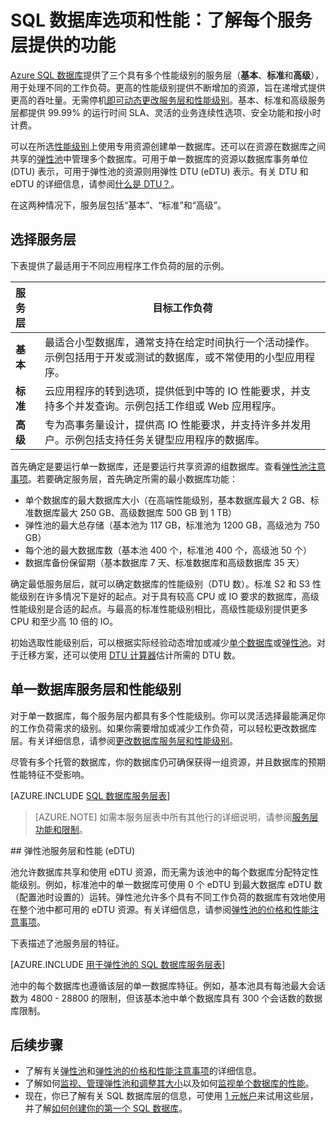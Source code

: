 <properties
    pageTitle="SQL 数据库性能：服务层 | Azure"
    description="比较 SQL 数据库服务层。"
    keywords="数据库选项,数据库性能"
    services="sql-database"
    documentationcenter=""
    author="CarlRabeler"
    manager="jhubbard"
    editor="" />
<tags
    ms.assetid="f5c5c596-cd1e-451f-92a7-b70d4916e974"
    ms.service="sql-database"
    ms.custom="overview"
    ms.devlang="na"
    ms.topic="get-started-article"
    ms.tgt_pltfrm="na"
    ms.workload="data-management"
    ms.date="01/11/2017"
    wacn.date="01/25/2017"
    ms.author="carlrab; janeng" />

# SQL 数据库选项和性能：了解每个服务层提供的功能
[Azure SQL 数据库](/documentation/articles/sql-database-technical-overview/)提供了三个具有多个性能级别的服务层（**基本**、**标准**和**高级**），用于处理不同的工作负荷。更高的性能级别提供不断增加的资源，旨在递增式提供更高的吞吐量。无需停机[即可动态更改服务层和性能级别](/documentation/articles/sql-database-scale-up/)。基本、标准和高级服务层都提供 99.99% 的运行时间 SLA、灵活的业务连续性选项、安全功能和按小时计费。

可以在所选[性能级别](/documentation/articles/sql-database-service-tiers/#single-database-service-tiers-and-performance-levels)上使用专用资源创建单一数据库。还可以在资源在数据库之间共享的[弹性池](/documentation/articles/sql-database-service-tiers/#elastic-pool-service-tiers-and-performance-in-edtus)中管理多个数据库。可用于单一数据库的资源以数据库事务单位 (DTU) 表示，可用于弹性池的资源则用弹性 DTU (eDTU) 表示。有关 DTU 和 eDTU 的详细信息，请参阅[什么是 DTU？](/documentation/articles/sql-database-what-is-a-dtu/)。

在这两种情况下，服务层包括“基本”、“标准”和“高级”。

## 选择服务层
下表提供了最适用于不同应用程序工作负荷的层的示例。

| 服务层 | 目标工作负荷 |
| :--- | --- |
| **基本** | 最适合小型数据库，通常支持在给定时间执行一个活动操作。示例包括用于开发或测试的数据库，或不常使用的小型应用程序。 |
| **标准** |云应用程序的转到选项，提供低到中等的 IO 性能要求，并支持多个并发查询。示例包括工作组或 Web 应用程序。 |
| **高级** | 专为高事务量设计，提供高 IO 性能要求，并支持许多并发用户。示例包括支持任务关键型应用程序的数据库。 |

首先确定是要运行单一数据库，还是要运行共享资源的组数据库。查看[弹性池注意事项](/documentation/articles/sql-database-elastic-pool-guidance/)。若要确定服务层，首先确定所需的最小数据库功能：

* 单个数据库的最大数据库大小（在高端性能级别，基本数据库最大 2 GB、标准数据库最大 250 GB、高级数据库 500 GB 到 1 TB）
* 弹性池的最大总存储（基本池为 117 GB，标准池为 1200 GB，高级池为 750 GB）
* 每个池的最大数据库数（基本池 400 个，标准池 400 个，高级池 50 个）
* 数据库备份保留期（基本数据库 7 天、标准数据库和高级数据库 35 天）

确定最低服务层后，就可以确定数据库的性能级别（DTU 数）。标准 S2 和 S3 性能级别在许多情况下是好的起点。对于具有较高 CPU 或 IO 要求的数据库，高级性能级别是合适的起点。与最高的标准性能级别相比，高级性能级别提供更多 CPU 和至少高 10 倍的 IO。

初始选取性能级别后，可以根据实际经验动态增加或减少[单个数据库](/documentation/articles/sql-database-scale-up/)或[弹性池](/documentation/articles/sql-database-elastic-pool-manage-portal/#change-performance-settings-of-a-pool)。对于迁移方案，还可以使用 [DTU 计算器](http://dtucalculator.azurewebsites.net/)估计所需的 DTU 数。


## 单一数据库服务层和性能级别
对于单一数据库，每个服务层内都具有多个性能级别。你可以灵活选择最能满足你的工作负荷需求的级别。如果你需要增加或减少工作负荷，可以轻松更改数据库层。有关详细信息，请参阅[更改数据库服务层和性能级别](/documentation/articles/sql-database-scale-up/)。

尽管有多个托管的数据库，你的数据库仍可确保获得一组资源，并且数据库的预期性能特征不受影响。

[AZURE.INCLUDE [SQL 数据库服务层表](../../includes/sql-database-service-tiers-table.md)]


>[AZURE.NOTE] 如需本服务层表中所有其他行的详细说明，请参阅[服务层功能和限制](/documentation/articles/sql-database-performance-guidance/#service-tier-capabilities-and-limits)。

##<a name="elastic-pool-service-tiers-and-performance-in-edtus"></a><a name="elastic-database-pool-service-tiers-and-performance-in-edtus"></a><a name="single-database-service-tiers-and-performance-levels"></a> 弹性池服务层和性能 (eDTU)

池允许数据库共享和使用 eDTU 资源，而无需为该池中的每个数据库分配特定性能级别。例如，标准池中的单一数据库可使用 0 个 eDTU 到最大数据库 eDTU 数（配置池时设置的）运转。弹性池允许多个具有不同工作负荷的数据库有效地使用在整个池中都可用的 eDTU 资源。有关详细信息，请参阅[弹性池的价格和性能注意事项](/documentation/articles/sql-database-elastic-pool-guidance/)。

下表描述了池服务层的特征。

[AZURE.INCLUDE [用于弹性池的 SQL 数据库服务层表](../../includes/sql-database-service-tiers-table-elastic-db-pools.md)]

池中的每个数据库也遵循该层的单一数据库特征。例如，基本池具有每池最大会话数为 4800 - 28800 的限制，但该基本池中单个数据库具有 300 个会话数的数据库限制。

## 后续步骤

* 了解有关[弹性池](/documentation/articles/sql-database-elastic-pool-guidance/)和[弹性池的价格和性能注意事项](/documentation/articles/sql-database-elastic-pool-guidance/)的详细信息。
* 了解如何[监视、管理弹性池和调整其大小](/documentation/articles/sql-database-elastic-pool-manage-portal/)以及如何[监视单个数据库的性能](/documentation/articles/sql-database-single-database-monitor/)。
* 现在，你已了解有关 SQL 数据库层的信息，可使用 [1 元帐户](/pricing/1rmb-trial/)来试用这些层，并了解[如何创建你的第一个 SQL 数据库](/documentation/articles/sql-database-get-started/)。

<!---HONumber=Mooncake_0120_2017-->
<!--update: add sub title "单一数据库服务层和性能级别"-->